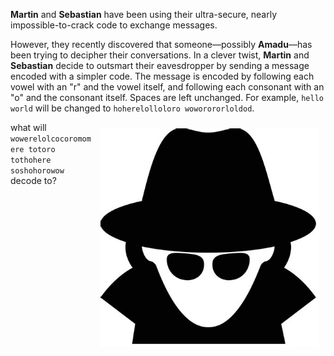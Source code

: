 **Martin** and **Sebastian** have been using their ultra-secure, nearly impossible-to-crack code to exchange messages.

However, they recently discovered that someone—possibly **Amadu**—has been trying to decipher their conversations. In a clever twist, **Martin** and **Sebastian** decide to outsmart their eavesdropper by sending a message encoded with a simpler code. The message is encoded by following each vowel with an "r" and the vowel itself, and following each consonant with an "o" and the consonant itself. Spaces are left unchanged. For example, `hello world` will be changed to `hoherelolloloro woworororloldod`.

<div style="float: right; margin: 10px;">
    <img src="img/img.png" width="350px">
</div>

what will `wowerelolcocoromomere totoro tothohere soshohorowow` decode to?
